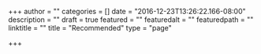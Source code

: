 +++
author = ""
categories = []
date = "2016-12-23T13:26:22.166-08:00"
description = ""
draft = true
featured = ""
featuredalt = ""
featuredpath = ""
linktitle = ""
title = "Recommended"
type = "page"

+++
